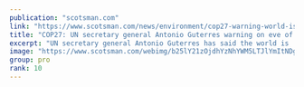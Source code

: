 ```yaml
---
publication: "scotsman.com"
link: "https://www.scotsman.com/news/environment/cop27-warning-world-is-doomed-unless-cop27-delivers-historic-pact-3906948"
title: "COP27: UN secretary general Antonio Guterres warning on eve of COP27 world is ‘doomed’ without historic pact"
excerpt: "UN secretary general Antonio Guterres has said the world is 'doomed' unless a 'historic pact' is signed between rich and poor countries, speaking on the eve of Cop27."
image: "https://www.scotsman.com/webimg/b25lY21zOjdhYzNhYWM5LTJlYmItNDg0OS1iMjU2LWMxODI1MjVkNjMyNDo5ZjY3NGIzMi02YzRkLTRhNWQtYTMyZC0zMzM3OTVlM2VhYTE=.jpg?width=1200&enable=upscale"
group: pro
rank: 10
---
```

